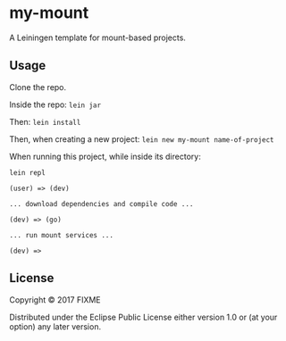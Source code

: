 # my-mount

A Leiningen template for mount-based projects.

## Usage

Clone the repo.

Inside the repo: `lein jar`

Then: `lein install`

Then, when creating a new project: `lein new my-mount name-of-project`

When running this project, while inside its directory: 

```
lein repl

(user) => (dev)

... download dependencies and compile code ...

(dev) => (go)

... run mount services ...

(dev) => 
```

## License

Copyright © 2017 FIXME

Distributed under the Eclipse Public License either version 1.0 or (at
your option) any later version.
